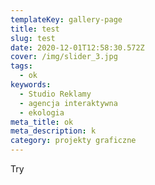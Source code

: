 ```yaml
---
templateKey: gallery-page
title: test
slug: test
date: 2020-12-01T12:58:30.572Z
cover: /img/slider_3.jpg
tags:
  - ok
keywords:
  - Studio Reklamy
  - agencja interaktywna
  - ekologia
meta_title: ok
meta_description: k
category: projekty graficzne
---
```

Try
